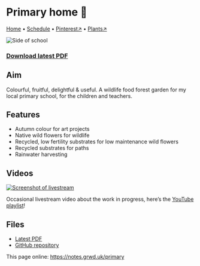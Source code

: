 # Primary home 🏡

[Home](https://notes.grwd.uk/primary) • [Schedule](https://notes.grwd.uk/template-schedule) • [Pinterest↗](https://pinterest.co.uk/NatureWorksGarden/primary) • [Plants↗](https://bit.ly/primary-plants)

![Side of school](https://res.cloudinary.com/growdigital/image/upload/w_320/v1644758215/primary/file_e8rgac-220119.jpg)

### [Download latest PDF](https://github.com/growdigital/primary/raw/main/primary.pdf)

## Aim

Colourful, fruitful, delightful & useful. A wildlife food forest garden for my local primary school, for the children and teachers. 

## Features

* Autumn colour for art projects
* Native wild flowers for wildlife
* Recycled, low fertility substrates for low maintenance wild flowers
* Recycled substrates for paths
* Rainwater harvesting

## Videos

[![Screenshot of livestream](https://res.cloudinary.com/growdigital/image/upload/w_320/v1644758216/primary/triangle-mid.jpg)](https://bit.ly/primary-playlist)

Occasional livestream video about the work in progress, here’s the [YouTube playlist](https://bit.ly/primary-playlist)!

## Files

* [Latest PDF](https://github.com/growdigital/primary/raw/main/primary.pdf)
* [GitHub repository](https://github.com/growdigital/primary)

This page online: <https://notes.grwd.uk/primary>
